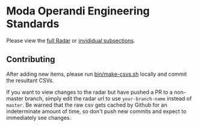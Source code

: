 # Moda Operandi Engineering Standards

Please view the [full Radar](https://radar.thoughtworks.com/?sheetId=https%3A%2F%2Fraw.githubusercontent.com%2FModaOperandi%2Fstandards%2Fmaster%2Fcsv%2Fall.csv) or [invididual subsections](recommendations).

## Contributing
After adding new items, please run [bin/make-csvs.sh](bin/make-csvs.sh) locally and commit the resultant CSVs.

If you want to view changes to the radar but have pushed a PR to a non-master branch, simply edit the radar url to use `your-branch-name` instead of `master`. Be warned that the raw csv gets cached by Github for an indeterminate amount of time, so don't push new commits and expect to immediately see changes.
